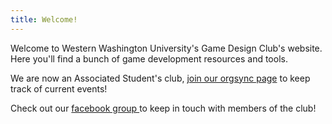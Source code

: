 ```yaml
---
title: Welcome!
---
```


Welcome to Western Washington University's Game Design Club's website. Here you'll find a bunch of game development resources and tools.

We are now an Associated Student's club, <a href="https://orgsync.com/114927/chapter">join our orgsync page</a> to keep track of current events!

Check out our <a href="https://www.facebook.com/groups/wwugamedesignclub/"> facebook group </a> to keep in touch with members of the club!
